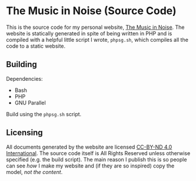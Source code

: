 # The Music in Noise (Source Code)

This is the source code for my personal website, [The Music in
Noise](https://themusicinnoise.net/). The website is statically generated in
spite of being written in PHP and is compiled with a helpful little script I
wrote, `phpsg.sh`, which compiles all the code to a static website.

## Building

Dependencies:

- Bash
- PHP
- GNU Parallel

Build using the `phpsg.sh` script.

## Licensing

All documents generated by the website are licensed [CC-BY-ND 4.0
International](https://creativecommons.org/licenses/by-nd/4.0/deed.en). The
source code itself is All Rights Reserved unless otherwise specified (e.g. the
build script). The main reason I publish this is so people can see _how_ I make
my website and (if they are so inspired) copy the model, _not the content_.
